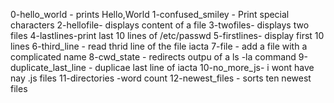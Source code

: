 0-hello_world - prints Hello,World
1-confused_smiley - Print special characters
2-hellofile- displays content of a file
3-twofiles- displays two files
4-lastlines-print last 10 lines of /etc/passwd
5-firstlines- display first 10 lines
6-third_line - read thrid line of the file iacta
7-file - add a file with a complicated name
8-cwd_state - redirects outpu of a ls -la command
9-duplicate_last_line - duplicae last line of iacta
10-no_more_js- i wont have nay .js files
11-directories -word count
12-newest_files - sorts ten newest files
